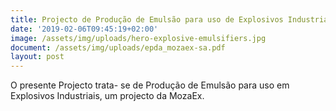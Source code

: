 ```yaml
---
title: Projecto de Produção de Emulsão para uso de Explosivos Industriais
date: '2019-02-06T09:45:19+02:00'
image: /assets/img/uploads/hero-explosive-emulsifiers.jpg
document: /assets/img/uploads/epda_mozaex-sa.pdf
layout: post
---
```

O presente Projecto trata- se de Produção de Emulsão para uso em Explosivos Industriais, um projecto da MozaEx.
